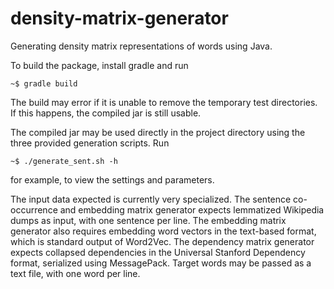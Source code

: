 # density-matrix-generator
Generating density matrix representations of words using Java.

To build the package, install gradle and run
```
~$ gradle build
```
The build may error if it is unable to remove the temporary test directories. If this happens, the compiled jar is still usable.

The compiled jar may be used directly in the project directory using the three provided generation scripts.
Run
```
~$ ./generate_sent.sh -h
```
for example, to view the settings and parameters.

The input data expected is currently very specialized.
The sentence co-occurrence and embedding matrix generator expects lemmatized Wikipedia dumps as input, with one sentence per line.
The embedding matrix generator also requires embedding word vectors in the text-based format, which is standard output of Word2Vec.
The dependency matrix generator expects collapsed dependencies in the Universal Stanford Dependency format, serialized using MessagePack.
Target words may be passed as a text file, with one word per line.
